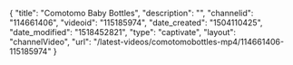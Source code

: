 {
    "title": "Comotomo Baby Bottles",
    "description": "",
    "channelid": "114661406",
    "videoid": "115185974",
    "date_created": "1504110425",
    "date_modified": "1518452821",
    "type": "captivate",
    "layout": "channelVideo",
    "url": "\/latest-videos\/comotomobottles-mp4\/114661406-115185974"
}